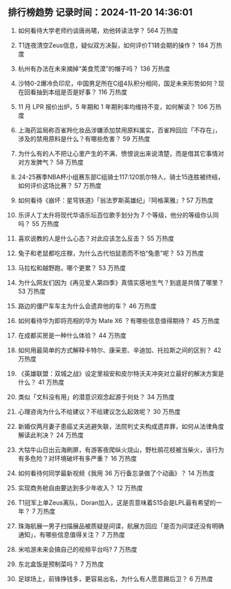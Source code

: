 
## 排行榜趋势 记录时间：2024-11-20 14:36:01
  
  1. 如何看待大学老师约谈唐尚珺，劝他转读法学？ 564 万热度
    
  2. T1连夜清空Zeus信息，疑似双方决裂，如何评价T1转会期的操作？ 184 万热度
    
  3. 杭州有办法在未来摘掉“美食荒漠”的帽子吗？ 136 万热度
    
  4. 沙特0-2爆冷负印尼，中国男足所在C组4队积分相同，国足未来形势如何？现在回看抽到本组是否是好事？ 116 万热度
    
  5. 11 月 LPR 报价出炉，5 年期和 1 年期利率均维持不变，如何解读？ 106 万热度
    
  6. 上海药监局称百雀羚化妆品涉嫌添加禁用原料属实，百雀羚回应「不存在」，涉及的禁用原料是什么？有哪些危害？ 59 万热度
    
  7. 为什么有的人不把让心里产生的不满、愤恨说出来说清楚，而是借其它事情对对方发脾气？ 58 万热度
    
  8. 24-25赛季NBA杯小组赛东部C组骑士117:120凯尔特人，骑士15连胜被终结，如何评价这场比赛？ 57 万热度
    
  9. 如何看待《崩坏：星穹铁道》「翁法罗斯英雄纪」『阿格莱雅』? 57 万热度
    
  10. 乐评人丁太升将现代华语乐坛百位歌手划分为 7 个等级，他分的等级你认同吗？ 55 万热度
    
  11. 喜欢说教的人是什么心态？对此应该怎么反击？ 55 万热度
    
  12. 兔子和老鼠都吃庄稼，为什么古代怕鼠患而不怕“兔患”呢？ 53 万热度
    
  13. 马拉松和越野跑，哪个更累？ 53 万热度
    
  14. 为什么网友们因为《再见爱人第四季》真情实感地生气？到底是共情了哪里？ 53 万热度
    
  15. 路边的僵尸车车主为什么会遗弃他的车？ 46 万热度
    
  16. 如何看待华为即将亮相的华为 Mate X6 ？有哪些信息值得期待？ 45 万热度
    
  17. 在成都买房是一种什么体验？ 44 万热度
    
  18. 如何用最简单的方式解释卡特尔、康采恩、辛迪加、托拉斯之间的区别？ 42 万热度
    
  19. 《英雄联盟：双城之战》设定里祖安和皮尔特沃夫冲突对立最好的解决方案是什么？ 41 万热度
    
  20. 类似「文科没有用」的潜意识观念起源于何处？ 34 万热度
    
  21. 心理咨询为什么不给建议？不给建议怎么起效呢？ 30 万热度
    
  22. 新婚仅两月妻子患癌丈夫逃避失联，法院判丈夫构成遗弃罪，如何从法律角度解读此判决？ 24 万热度
    
  23. 大牯牛山日出云海刷屏，有游客夜爬纵火烧山，野杜鹃花枝被当柴火，该行为有多危险？对环境破坏有多严重？ 16 万热度
    
  24. 如何看待何同学最新视频《我用 36 万行备忘录做了个动画》？ 14 万热度
    
  25. 实现商务舱自由要达到多少年收入？ 12 万热度
    
  26. T1冠军上单Zeus离队，Doran加入，这是否意味着S15会是LPL最有希望的一年？ 7 万热度
    
  27. 珠海航展一男子扫描展品被质疑是间谍，航展方回应「是否为间谍还没有明确通知」，有哪些信息值得关注？ 7 万热度
    
  28. 米哈游未来会搞自己的视频平台吗? 7 万热度
    
  29. 东北盒饭是预制菜吗？ 7 万热度
    
  30. 足球场上，前锋挣钱多，更容易出名，为什么有人愿意踢后卫？ 6 万热度
    